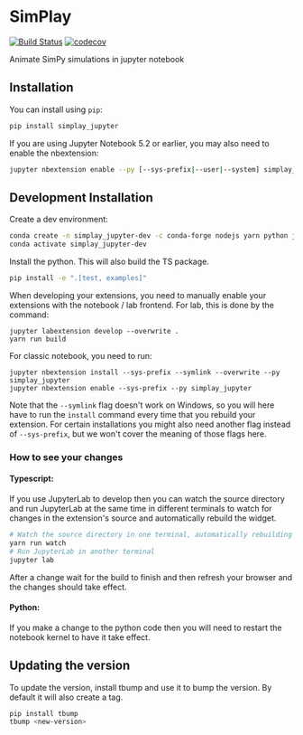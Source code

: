 
# SimPlay

[![Build Status](https://travis-ci.org/team-simplay/SimPlay.svg?branch=master)](https://travis-ci.org/team-simplay/simplay_jupyter)
[![codecov](https://codecov.io/gh/team-simplay/SimPlay/branch/master/graph/badge.svg)](https://codecov.io/gh/team-simplay/SimPlay)


Animate SimPy simulations in jupyter notebook

## Installation

You can install using `pip`:

```bash
pip install simplay_jupyter
```

If you are using Jupyter Notebook 5.2 or earlier, you may also need to enable
the nbextension:
```bash
jupyter nbextension enable --py [--sys-prefix|--user|--system] simplay_jupyter
```

## Development Installation

Create a dev environment:
```bash
conda create -n simplay_jupyter-dev -c conda-forge nodejs yarn python jupyterlab
conda activate simplay_jupyter-dev
```

Install the python. This will also build the TS package.
```bash
pip install -e ".[test, examples]"
```

When developing your extensions, you need to manually enable your extensions with the
notebook / lab frontend. For lab, this is done by the command:

```
jupyter labextension develop --overwrite .
yarn run build
```

For classic notebook, you need to run:

```
jupyter nbextension install --sys-prefix --symlink --overwrite --py simplay_jupyter
jupyter nbextension enable --sys-prefix --py simplay_jupyter
```

Note that the `--symlink` flag doesn't work on Windows, so you will here have to run
the `install` command every time that you rebuild your extension. For certain installations
you might also need another flag instead of `--sys-prefix`, but we won't cover the meaning
of those flags here.

### How to see your changes
#### Typescript:
If you use JupyterLab to develop then you can watch the source directory and run JupyterLab at the same time in different
terminals to watch for changes in the extension's source and automatically rebuild the widget.

```bash
# Watch the source directory in one terminal, automatically rebuilding when needed
yarn run watch
# Run JupyterLab in another terminal
jupyter lab
```

After a change wait for the build to finish and then refresh your browser and the changes should take effect.

#### Python:
If you make a change to the python code then you will need to restart the notebook kernel to have it take effect.

## Updating the version

To update the version, install tbump and use it to bump the version.
By default it will also create a tag.

```bash
pip install tbump
tbump <new-version>
```

